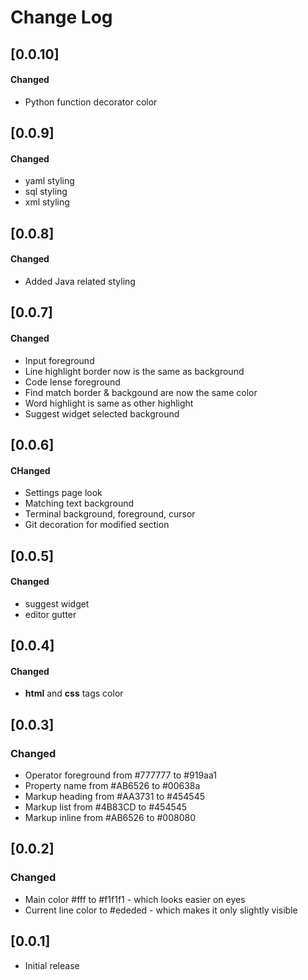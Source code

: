 # Change Log

## [0.0.10]
#### Changed
- Python function decorator color

## [0.0.9]
#### Changed
- yaml styling
- sql styling
- xml styling

## [0.0.8]
#### Changed
- Added Java related styling

## [0.0.7]
#### Changed
- Input foreground
- Line highlight border now is the same as background
- Code lense foreground
- Find match border & backgound are now the same color
- Word highlight is same as other highlight
- Suggest widget selected background

## [0.0.6]
#### CHanged
- Settings page look
- Matching text background
- Terminal background, foreground, cursor
- Git decoration for modified section

## [0.0.5]
#### Changed
- suggest widget
- editor gutter

## [0.0.4]
#### Changed
- **html** and **css** tags color

## [0.0.3]
### Changed
- Operator foreground from #777777 to #919aa1 
- Property name from #AB6526 to #00638a
- Markup heading from #AA3731 to #454545
- Markup list from #4B83CD to #454545
- Markup inline from #AB6526 to #008080

## [0.0.2]
### Changed
- Main color #fff to #f1f1f1 - which looks easier on eyes 
- Current line color to #ededed - which makes it only slightly visible

## [0.0.1]
- Initial release

